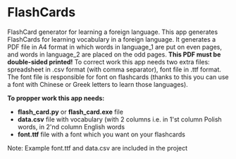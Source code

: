 # FlashCards
FlashCard generator for learning a foreign language.
This app generates FlashCards for learning vocabulary in a foreign language. It generates a PDF file in A4 format in which words in language_1 are put on even pages, and words in language_2 are placed on the odd pages. **This PDF must be double-sided printed!** To correct work this app needs two extra files: spreadsheet in .csv format (with comma separator), font file in .ttf format. The font file is responsible for font on flashcards (thanks to this you can use a font with Chinese or Greek letters to learn those languages).

**To propper work this app needs:**
- **flash_card.py** or **flash_card.exe** file
- **data.csv** file with vocabulary (with 2 columns i.e. in 1'st column Polish words, in 2'nd column English words
- **font.ttf** file with a font which you want on your flashcards

Note: Example font.ttf and data.csv are included in the project
